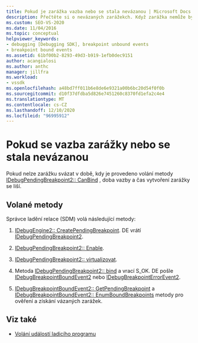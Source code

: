 ```yaml
---
title: Pokud je zarážka vazba nebo se stala nevázanou | Microsoft Docs
description: Přečtěte si o nevázaných zarážekch. Když zarážka nemůže být vázána v době, kdy je provedeno volání, čas vazby a čas vytvoření zarážky se liší.
ms.custom: SEO-VS-2020
ms.date: 11/04/2016
ms.topic: conceptual
helpviewer_keywords:
- debugging [Debugging SDK], breakpoint unbound events
- breakpoint bound events
ms.assetid: 61bf00b2-8293-49d3-b919-1efb0dec9151
author: acangialosi
ms.author: anthc
manager: jillfra
ms.workload:
- vssdk
ms.openlocfilehash: a48bd7ff011b6e8de6e9321a00b6bc20d54f0f0b
ms.sourcegitcommit: d10f37dfdba5d826e7451260c8370fd1efa2c4e4
ms.translationtype: MT
ms.contentlocale: cs-CZ
ms.lasthandoff: 12/10/2020
ms.locfileid: "96995912"
---
```

# <a name="when-a-breakpoint-binds-or-becomes-unbound"></a>Pokud se vazba zarážky nebo se stala nevázanou
Pokud nelze zarážku svázat v době, kdy je provedeno volání metody [IDebugPendingBreakpoint2:: CanBind](../../extensibility/debugger/reference/idebugpendingbreakpoint2-canbind.md) , doba vazby a čas vytvoření zarážky se liší.

## <a name="methods-called"></a>Volané metody
 Správce ladění relace (SDM) volá následující metody:

1. [IDebugEngine2:: CreatePendingBreakpoint](../../extensibility/debugger/reference/idebugengine2-creatependingbreakpoint.md). DE vrátí [IDebugPendingBreakpoint2](../../extensibility/debugger/reference/idebugpendingbreakpoint2.md).

2. [IDebugPendingBreakpoint2:: Enable](../../extensibility/debugger/reference/idebugpendingbreakpoint2-enable.md).

3. [IDebugPendingBreakpoint2:: virtualizovat](../../extensibility/debugger/reference/idebugpendingbreakpoint2-virtualize.md).

4. Metoda [IDebugPendingBreakpoint2:: bind](../../extensibility/debugger/reference/idebugpendingbreakpoint2-bind.md) a vrací S_OK. DE pošle [IDebugBreakpointBoundEvent2](../../extensibility/debugger/reference/idebugbreakpointboundevent2.md) nebo [IDebugBreakpointErrorEvent2](../../extensibility/debugger/reference/idebugbreakpointerrorevent2.md).

5. [IDebugBreakpointBoundEvent2:: GetPendingBreakpoint](../../extensibility/debugger/reference/idebugbreakpointboundevent2-getpendingbreakpoint.md) a [IDebugBreakpointBoundEvent2:: EnumBoundBreakpoints](../../extensibility/debugger/reference/idebugbreakpointboundevent2-enumboundbreakpoints.md) metody pro ověření a získání vázaných zarážek.

## <a name="see-also"></a>Viz také
- [Volání událostí ladicího programu](../../extensibility/debugger/calling-debugger-events.md)
